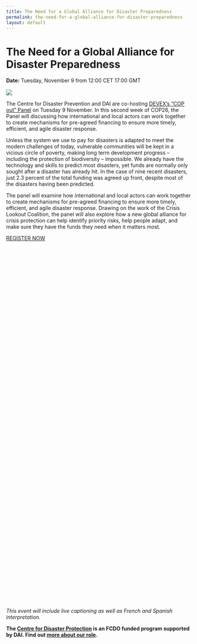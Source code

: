 ```yaml
---
title: The Need for a Global Alliance for Disaster Preparedness
permalink: the-need-for-a-global-alliance-for-disaster-preparedness
layout: default
---
```


# The Need for a Global Alliance for Disaster Preparedness 

<div>
  <span style="display: block; margin-bottom: 1rem;"><strong>Date:</strong> Tuesday, November 9 from 12:00 CET 17:00 GMT </span>
</div>

![](/uploads/global-alliance-cop-26-event.jpeg)

The Centre for Disaster Prevention and DAI are co-hosting [DEVEX’s “COP out” Panel](https://pages.devex.com/cop-out-or-radically-change-the-way-the-world-pays-for-disasters.html) on Tuesday 9 November. In this second week of COP26, the Panel will discussing how international and local actors can work together to create mechanisms for pre-agreed financing to ensure more timely, efficient, and agile disaster response.

Unless the system we use to pay for disasters is adapted to meet the modern challenges of today, vulnerable communities will be kept in a vicious circle of poverty, making long term development progress – including the protection of biodiversity – impossible. We already have the technology and skills to predict most disasters, yet funds are normally only sought after a disaster has already hit. In the case of nine recent disasters, just 2.3 percent of the total funding was agreed up front, despite most of the disasters having been predicted.
 
The panel will examine how international and local actors can work together to create mechanisms for pre-agreed financing to ensure more timely, efficient, and agile disaster response. Drawing on the work of the Crisis Lookout Coalition, the panel will also explore how a new global alliance for crisis protection can help identify priority risks, help people adapt, and make sure they have the funds they need when it matters most.

<a style="width: 50%; margin: auto; margin-bottom: 2rem;" href="https://pages.devex.com/cop-out-or-radically-change-the-way-the-world-pays-for-disasters.html" target="blank" class="primary-block--button expert-button">REGISTER NOW<svg class="redirect" viewBox="0 0 36 70" preserveAspectRatio="xMinYMax meet"><use xlink:href="#redirect"></use></svg></a>

_This event will include live captioning as well as French and Spanish interpretation._

**The [Centre for Disaster Protection](https://www.disasterprotection.org/) is an FCDO funded program supported by DAI. Find out [more about our role](https://www.dai.com/our-work/projects/worldwide-centre-for-disaster-protection).**

